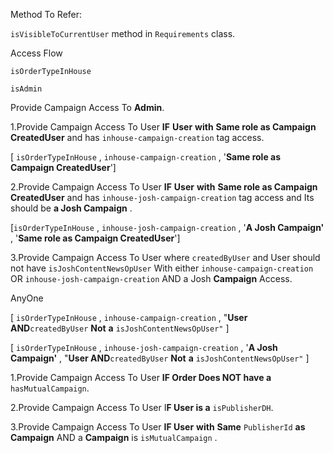 Method To Refer:

`isVisibleToCurrentUser` method in `Requirements` class.

Access Flow

`isOrderTypeInHouse`

`isAdmin`

Provide Campaign Access To **Admin**.

1.Provide Campaign Access To User **IF** **User** **with** **Same role
as Campaign CreatedUser** and has `inhouse-campaign-creation` tag
access.

\[ `isOrderTypeInHouse` , `inhouse-campaign-creation` , \'**Same role as
Campaign CreatedUser**\'\]

2.Provide Campaign Access To User **IF** **User** **with** **Same role
as Campaign CreatedUser** and has `inhouse-josh-campaign-creation` tag
access and Its should be **a Josh Campaign** .

\[`isOrderTypeInHouse` , `inhouse-josh-campaign-creation` , '**A Josh
Campaign'** , \'**Same role as Campaign CreatedUser**\'\]

3.Provide Campaign Access To User where `createdByUser` and User should
not have `isJoshContentNewsOpUser` With either
`inhouse-campaign-creation` OR `inhouse-josh-campaign-creation` AND a
Josh **Campaign** Access.

AnyOne

\[ `isOrderTypeInHouse` , `inhouse-campaign-creation` , "**User
AND**`createdByUser` **Not** **a** `isJoshContentNewsOpUser"` \]

\[ `isOrderTypeInHouse` , `inhouse-josh-campaign-creation` , '**A Josh
Campaign'** , "**User AND**`createdByUser` **Not** **a**
`isJoshContentNewsOpUser"` \]

1.Provide Campaign Access To User **IF Order Does NOT have a**
`hasMutualCampaign`.

2.Provide Campaign Access To User I**F User is a** `isPublisherDH`.

3.Provide Campaign Access To User **IF User** **with** **Same**
`PublisherId` **as** **Campaign** AND a **Campaign** is
`isMutualCampaign` .
